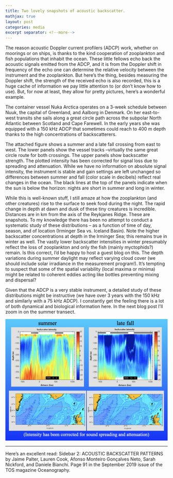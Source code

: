 ```yaml
---
title: Two lovely snapshots of acoustic backscatter.
mathjax: true
layout: post
categories: media
excerpt separator: <!--more-->
---
```


The reason acoustic Doppler current profilers (ADCP) work, whether on moorings or on ships, is thanks to the kind cooperation of zooplankton and fish populations that inhabit the ocean. These little fellows echo back the acoustic signals emitted from the ADCP, and it is from the Doppler shift in frequency of the echo one can determine the relative velocity between the instrument and the zooplankton. But here’s the thing, besides measuring the Doppler shift, the strength of the received echo is also recorded, this is a huge cache of information we pay little attention to (or don’t know how to use). But, for now at least, they allow for pretty pictures, here’s a wonderful example. 
<!--more-->

The container vessel Nuka Arctica operates on a 3-week schedule between Nuuk, the capital of Greenland, and Aalborg in Denmark. On her east-to-west transits she sails along a great circle path across the subpolar North Atlantic between Scotland and Cape Farewell. In the early years she was equipped with a 150 kHz ADCP that sometimes could reach to 400 m depth thanks to the high concentrations of backscatterers. 

The attached figure shows a summer and a late fall crossing from east to west. The lower panels show the vessel tracks –virtually the same great circle route for both crossings. The upper panels show backscatter strength. The plotted intensity has been corrected for signal loss due to spreading and attenuation. While we have no information on absolute signal intensity, the instrument is stable and gain settings are left unchanged so differences between summer and fall (color scale in decibels) reflect real changes in the ocean. The black lines at the top of the panels indicate when the sun is below the horizon: nights are short in summer and long in winter. 

While this is well-known stuff, I still amaze at how the zooplankton (and other creatures) rise to the surface to seek food during the night. The rapid change in depth at dawn and dusk of these tiny creatures is incredible. Distances are in km from the axis of the Reykjanes Ridge. These are snapshots. To my knowledge there has been no attempt to conduct a systematic study of these distributions – as a function of time of day, season, and of location (Irminger Sea vs. Iceland Basin). Note the higher backscatter concentrations at depth in the Irminger Sea; this remains true in winter as well. The vastly lower backscatter intensities in winter presumably reflect the loss of zooplankton and only the fish (mainly myctophids?) remain. Is this correct, I’d be happy to host a guest blog on this. The depth variations during summer daylight may reflect varying cloud cover (we should include solar irradiance in the measurement program!). It’s tempting to suspect that some of the spatial variability (local maxima or minima) might be related to coherent eddies acting like bottles preventing mixing and dispersal? 

Given that the ADCP is a very stable instrument, a detailed study of these distributions might be instructive (we have over 3 years with the 150 kHz and similarly with a 75 kHz ADCP). I constantly get the feeling there is a lot of both dynamical and biological information here. In the next blog post I’ll zoom in on the summer transect.

![ NukaArcticaBackscatterSumWin](/assets/NukaArcticaBackscatterSumWin.jpeg)

- - - - -
Here’s an excellent read: 
Sidebar 2: ACOUSTIC BACKSCATTER PATTERNS by Jaime Palter, Lauren Cook, Afonso Monteiro Gonçalves Neto, Sarah Nickford, and Daniele Bianchi. Page 91 in the September 2019 issue of the TOS magazine Oceanography. 
